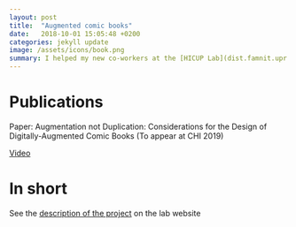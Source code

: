 ```yaml
---
layout: post
title:  "Augmented comic books"
date:   2018-10-01 15:05:48 +0200
categories: jekyll update
image: /assets/icons/book.png
summary: I helped my new co-workers at the [HICUP Lab](dist.famnit.upr.si/en/HICUP) conducting a study on digitally-augmented comic books.
---
```

# Publications 

Paper: Augmentation not Duplication: Considerations for the Design of Digitally-Augmented Comic Books (To appear at CHI 2019)

[Video](https://www.youtube.com/watch?v=EanO9o1mUQs)

# In short
See the [description of the project](http://dist.famnit.upr.si/en/Projects/bobri-voz-interactive-comic) on the lab website

